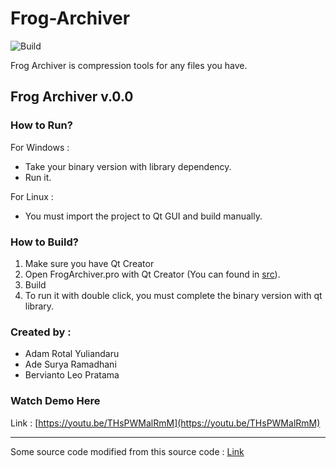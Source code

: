 # Frog-Archiver

![Build](https://travis-ci.org/berviantoleo/Frog-Archiver.svg?branch=master)

Frog Archiver is compression tools for any files you have.

## Frog Archiver v.0.0

### How to Run?

For Windows :
* Take your binary version with library dependency.
* Run it.
 
For Linux :
* You must import the project to Qt GUI and build manually.

### How to Build?

1. Make sure you have Qt Creator
2. Open FrogArchiver.pro with Qt Creator (You can found in [src](/src/)).
3. Build
4. To run it with double click, you must complete the binary version with qt library.

### Created by :

* Adam Rotal Yuliandaru
* Ade Surya Ramadhani
* Bervianto Leo Pratama


### Watch Demo Here

Link : [https://youtu.be/THsPWMalRmM](https://youtu.be/THsPWMalRmM)

---

Some source code modified from this source code : [Link](http://code.activestate.com/recipes/577480-huffman-data-compression/)
